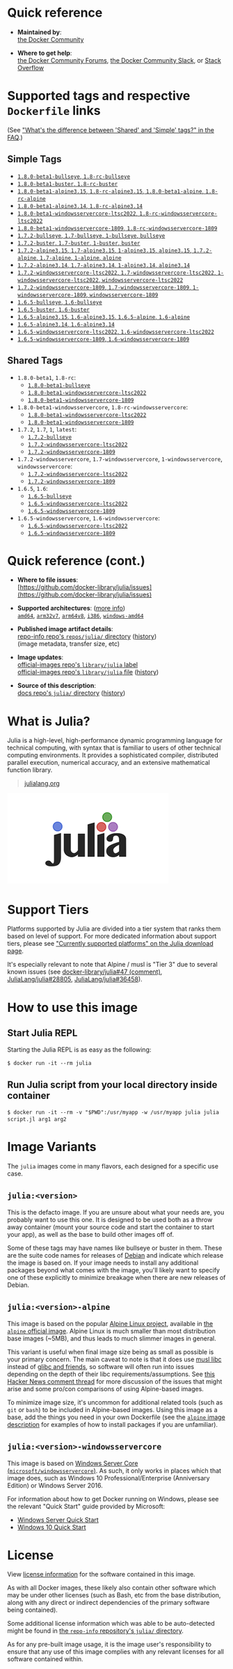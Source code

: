 <!--

********************************************************************************

WARNING:

    DO NOT EDIT "julia/README.md"

    IT IS AUTO-GENERATED

    (from the other files in "julia/" combined with a set of templates)

********************************************************************************

-->

# Quick reference

-	**Maintained by**:  
	[the Docker Community](https://github.com/docker-library/julia)

-	**Where to get help**:  
	[the Docker Community Forums](https://forums.docker.com/), [the Docker Community Slack](https://dockr.ly/slack), or [Stack Overflow](https://stackoverflow.com/search?tab=newest&q=docker)

# Supported tags and respective `Dockerfile` links

(See ["What's the difference between 'Shared' and 'Simple' tags?" in the FAQ](https://github.com/docker-library/faq#whats-the-difference-between-shared-and-simple-tags).)

## Simple Tags

-	[`1.8.0-beta1-bullseye`, `1.8-rc-bullseye`](https://github.com/docker-library/julia/blob/716e0a0f8b6ee183790d3f81beccf3d6409f6f15/1.8-rc/bullseye/Dockerfile)
-	[`1.8.0-beta1-buster`, `1.8-rc-buster`](https://github.com/docker-library/julia/blob/716e0a0f8b6ee183790d3f81beccf3d6409f6f15/1.8-rc/buster/Dockerfile)
-	[`1.8.0-beta1-alpine3.15`, `1.8-rc-alpine3.15`, `1.8.0-beta1-alpine`, `1.8-rc-alpine`](https://github.com/docker-library/julia/blob/716e0a0f8b6ee183790d3f81beccf3d6409f6f15/1.8-rc/alpine3.15/Dockerfile)
-	[`1.8.0-beta1-alpine3.14`, `1.8-rc-alpine3.14`](https://github.com/docker-library/julia/blob/716e0a0f8b6ee183790d3f81beccf3d6409f6f15/1.8-rc/alpine3.14/Dockerfile)
-	[`1.8.0-beta1-windowsservercore-ltsc2022`, `1.8-rc-windowsservercore-ltsc2022`](https://github.com/docker-library/julia/blob/716e0a0f8b6ee183790d3f81beccf3d6409f6f15/1.8-rc/windows/windowsservercore-ltsc2022/Dockerfile)
-	[`1.8.0-beta1-windowsservercore-1809`, `1.8-rc-windowsservercore-1809`](https://github.com/docker-library/julia/blob/716e0a0f8b6ee183790d3f81beccf3d6409f6f15/1.8-rc/windows/windowsservercore-1809/Dockerfile)
-	[`1.7.2-bullseye`, `1.7-bullseye`, `1-bullseye`, `bullseye`](https://github.com/docker-library/julia/blob/c18dc57da4780a32746fbfcc34ba17f45dc5f5d7/1.7/bullseye/Dockerfile)
-	[`1.7.2-buster`, `1.7-buster`, `1-buster`, `buster`](https://github.com/docker-library/julia/blob/c18dc57da4780a32746fbfcc34ba17f45dc5f5d7/1.7/buster/Dockerfile)
-	[`1.7.2-alpine3.15`, `1.7-alpine3.15`, `1-alpine3.15`, `alpine3.15`, `1.7.2-alpine`, `1.7-alpine`, `1-alpine`, `alpine`](https://github.com/docker-library/julia/blob/c18dc57da4780a32746fbfcc34ba17f45dc5f5d7/1.7/alpine3.15/Dockerfile)
-	[`1.7.2-alpine3.14`, `1.7-alpine3.14`, `1-alpine3.14`, `alpine3.14`](https://github.com/docker-library/julia/blob/c18dc57da4780a32746fbfcc34ba17f45dc5f5d7/1.7/alpine3.14/Dockerfile)
-	[`1.7.2-windowsservercore-ltsc2022`, `1.7-windowsservercore-ltsc2022`, `1-windowsservercore-ltsc2022`, `windowsservercore-ltsc2022`](https://github.com/docker-library/julia/blob/c18dc57da4780a32746fbfcc34ba17f45dc5f5d7/1.7/windows/windowsservercore-ltsc2022/Dockerfile)
-	[`1.7.2-windowsservercore-1809`, `1.7-windowsservercore-1809`, `1-windowsservercore-1809`, `windowsservercore-1809`](https://github.com/docker-library/julia/blob/c18dc57da4780a32746fbfcc34ba17f45dc5f5d7/1.7/windows/windowsservercore-1809/Dockerfile)
-	[`1.6.5-bullseye`, `1.6-bullseye`](https://github.com/docker-library/julia/blob/52273f729e87e22389794a4eae4dbd3a38a6cd79/1.6/bullseye/Dockerfile)
-	[`1.6.5-buster`, `1.6-buster`](https://github.com/docker-library/julia/blob/52273f729e87e22389794a4eae4dbd3a38a6cd79/1.6/buster/Dockerfile)
-	[`1.6.5-alpine3.15`, `1.6-alpine3.15`, `1.6.5-alpine`, `1.6-alpine`](https://github.com/docker-library/julia/blob/52273f729e87e22389794a4eae4dbd3a38a6cd79/1.6/alpine3.15/Dockerfile)
-	[`1.6.5-alpine3.14`, `1.6-alpine3.14`](https://github.com/docker-library/julia/blob/52273f729e87e22389794a4eae4dbd3a38a6cd79/1.6/alpine3.14/Dockerfile)
-	[`1.6.5-windowsservercore-ltsc2022`, `1.6-windowsservercore-ltsc2022`](https://github.com/docker-library/julia/blob/52273f729e87e22389794a4eae4dbd3a38a6cd79/1.6/windows/windowsservercore-ltsc2022/Dockerfile)
-	[`1.6.5-windowsservercore-1809`, `1.6-windowsservercore-1809`](https://github.com/docker-library/julia/blob/52273f729e87e22389794a4eae4dbd3a38a6cd79/1.6/windows/windowsservercore-1809/Dockerfile)

## Shared Tags

-	`1.8.0-beta1`, `1.8-rc`:
	-	[`1.8.0-beta1-bullseye`](https://github.com/docker-library/julia/blob/716e0a0f8b6ee183790d3f81beccf3d6409f6f15/1.8-rc/bullseye/Dockerfile)
	-	[`1.8.0-beta1-windowsservercore-ltsc2022`](https://github.com/docker-library/julia/blob/716e0a0f8b6ee183790d3f81beccf3d6409f6f15/1.8-rc/windows/windowsservercore-ltsc2022/Dockerfile)
	-	[`1.8.0-beta1-windowsservercore-1809`](https://github.com/docker-library/julia/blob/716e0a0f8b6ee183790d3f81beccf3d6409f6f15/1.8-rc/windows/windowsservercore-1809/Dockerfile)
-	`1.8.0-beta1-windowsservercore`, `1.8-rc-windowsservercore`:
	-	[`1.8.0-beta1-windowsservercore-ltsc2022`](https://github.com/docker-library/julia/blob/716e0a0f8b6ee183790d3f81beccf3d6409f6f15/1.8-rc/windows/windowsservercore-ltsc2022/Dockerfile)
	-	[`1.8.0-beta1-windowsservercore-1809`](https://github.com/docker-library/julia/blob/716e0a0f8b6ee183790d3f81beccf3d6409f6f15/1.8-rc/windows/windowsservercore-1809/Dockerfile)
-	`1.7.2`, `1.7`, `1`, `latest`:
	-	[`1.7.2-bullseye`](https://github.com/docker-library/julia/blob/c18dc57da4780a32746fbfcc34ba17f45dc5f5d7/1.7/bullseye/Dockerfile)
	-	[`1.7.2-windowsservercore-ltsc2022`](https://github.com/docker-library/julia/blob/c18dc57da4780a32746fbfcc34ba17f45dc5f5d7/1.7/windows/windowsservercore-ltsc2022/Dockerfile)
	-	[`1.7.2-windowsservercore-1809`](https://github.com/docker-library/julia/blob/c18dc57da4780a32746fbfcc34ba17f45dc5f5d7/1.7/windows/windowsservercore-1809/Dockerfile)
-	`1.7.2-windowsservercore`, `1.7-windowsservercore`, `1-windowsservercore`, `windowsservercore`:
	-	[`1.7.2-windowsservercore-ltsc2022`](https://github.com/docker-library/julia/blob/c18dc57da4780a32746fbfcc34ba17f45dc5f5d7/1.7/windows/windowsservercore-ltsc2022/Dockerfile)
	-	[`1.7.2-windowsservercore-1809`](https://github.com/docker-library/julia/blob/c18dc57da4780a32746fbfcc34ba17f45dc5f5d7/1.7/windows/windowsservercore-1809/Dockerfile)
-	`1.6.5`, `1.6`:
	-	[`1.6.5-bullseye`](https://github.com/docker-library/julia/blob/52273f729e87e22389794a4eae4dbd3a38a6cd79/1.6/bullseye/Dockerfile)
	-	[`1.6.5-windowsservercore-ltsc2022`](https://github.com/docker-library/julia/blob/52273f729e87e22389794a4eae4dbd3a38a6cd79/1.6/windows/windowsservercore-ltsc2022/Dockerfile)
	-	[`1.6.5-windowsservercore-1809`](https://github.com/docker-library/julia/blob/52273f729e87e22389794a4eae4dbd3a38a6cd79/1.6/windows/windowsservercore-1809/Dockerfile)
-	`1.6.5-windowsservercore`, `1.6-windowsservercore`:
	-	[`1.6.5-windowsservercore-ltsc2022`](https://github.com/docker-library/julia/blob/52273f729e87e22389794a4eae4dbd3a38a6cd79/1.6/windows/windowsservercore-ltsc2022/Dockerfile)
	-	[`1.6.5-windowsservercore-1809`](https://github.com/docker-library/julia/blob/52273f729e87e22389794a4eae4dbd3a38a6cd79/1.6/windows/windowsservercore-1809/Dockerfile)

# Quick reference (cont.)

-	**Where to file issues**:  
	[https://github.com/docker-library/julia/issues](https://github.com/docker-library/julia/issues)

-	**Supported architectures**: ([more info](https://github.com/docker-library/official-images#architectures-other-than-amd64))  
	[`amd64`](https://hub.docker.com/r/amd64/julia/), [`arm32v7`](https://hub.docker.com/r/arm32v7/julia/), [`arm64v8`](https://hub.docker.com/r/arm64v8/julia/), [`i386`](https://hub.docker.com/r/i386/julia/), [`windows-amd64`](https://hub.docker.com/r/winamd64/julia/)

-	**Published image artifact details**:  
	[repo-info repo's `repos/julia/` directory](https://github.com/docker-library/repo-info/blob/master/repos/julia) ([history](https://github.com/docker-library/repo-info/commits/master/repos/julia))  
	(image metadata, transfer size, etc)

-	**Image updates**:  
	[official-images repo's `library/julia` label](https://github.com/docker-library/official-images/issues?q=label%3Alibrary%2Fjulia)  
	[official-images repo's `library/julia` file](https://github.com/docker-library/official-images/blob/master/library/julia) ([history](https://github.com/docker-library/official-images/commits/master/library/julia))

-	**Source of this description**:  
	[docs repo's `julia/` directory](https://github.com/docker-library/docs/tree/master/julia) ([history](https://github.com/docker-library/docs/commits/master/julia))

# What is Julia?

Julia is a high-level, high-performance dynamic programming language for technical computing, with syntax that is familiar to users of other technical computing environments. It provides a sophisticated compiler, distributed parallel execution, numerical accuracy, and an extensive mathematical function library.

> [julialang.org](http://julialang.org/)

![logo](https://raw.githubusercontent.com/docker-library/docs/520519ad7db3ea9fd5d3590e836c839a0ffd6f19/julia/logo.png)

# Support Tiers

Platforms supported by Julia are divided into a tier system that ranks them based on level of support. For more dedicated information about support tiers, please see ["Currently supported platforms" on the Julia download page](https://julialang.org/downloads/#currently_supported_platforms).

It's especially relevant to note that Alpine / musl is "Tier 3" due to several known issues (see [docker-library/julia#47 (comment)](https://github.com/docker-library/julia/pull/47#issuecomment-652661869), [JuliaLang/julia#28805](https://github.com/JuliaLang/julia/issues/28805), [JuliaLang/julia#36458](https://github.com/JuliaLang/julia/issues/36458)).

# How to use this image

## Start Julia REPL

Starting the Julia REPL is as easy as the following:

```console
$ docker run -it --rm julia
```

## Run Julia script from your local directory inside container

```console
$ docker run -it --rm -v "$PWD":/usr/myapp -w /usr/myapp julia julia script.jl arg1 arg2
```

# Image Variants

The `julia` images come in many flavors, each designed for a specific use case.

## `julia:<version>`

This is the defacto image. If you are unsure about what your needs are, you probably want to use this one. It is designed to be used both as a throw away container (mount your source code and start the container to start your app), as well as the base to build other images off of.

Some of these tags may have names like bullseye or buster in them. These are the suite code names for releases of [Debian](https://wiki.debian.org/DebianReleases) and indicate which release the image is based on. If your image needs to install any additional packages beyond what comes with the image, you'll likely want to specify one of these explicitly to minimize breakage when there are new releases of Debian.

## `julia:<version>-alpine`

This image is based on the popular [Alpine Linux project](https://alpinelinux.org), available in [the `alpine` official image](https://hub.docker.com/_/alpine). Alpine Linux is much smaller than most distribution base images (~5MB), and thus leads to much slimmer images in general.

This variant is useful when final image size being as small as possible is your primary concern. The main caveat to note is that it does use [musl libc](https://musl.libc.org) instead of [glibc and friends](https://www.etalabs.net/compare_libcs.html), so software will often run into issues depending on the depth of their libc requirements/assumptions. See [this Hacker News comment thread](https://news.ycombinator.com/item?id=10782897) for more discussion of the issues that might arise and some pro/con comparisons of using Alpine-based images.

To minimize image size, it's uncommon for additional related tools (such as `git` or `bash`) to be included in Alpine-based images. Using this image as a base, add the things you need in your own Dockerfile (see the [`alpine` image description](https://hub.docker.com/_/alpine/) for examples of how to install packages if you are unfamiliar).

## `julia:<version>-windowsservercore`

This image is based on [Windows Server Core (`microsoft/windowsservercore`)](https://hub.docker.com/r/microsoft/windowsservercore/). As such, it only works in places which that image does, such as Windows 10 Professional/Enterprise (Anniversary Edition) or Windows Server 2016.

For information about how to get Docker running on Windows, please see the relevant "Quick Start" guide provided by Microsoft:

-	[Windows Server Quick Start](https://msdn.microsoft.com/en-us/virtualization/windowscontainers/quick_start/quick_start_windows_server)
-	[Windows 10 Quick Start](https://msdn.microsoft.com/en-us/virtualization/windowscontainers/quick_start/quick_start_windows_10)

# License

View [license information](http://julialang.org/) for the software contained in this image.

As with all Docker images, these likely also contain other software which may be under other licenses (such as Bash, etc from the base distribution, along with any direct or indirect dependencies of the primary software being contained).

Some additional license information which was able to be auto-detected might be found in [the `repo-info` repository's `julia/` directory](https://github.com/docker-library/repo-info/tree/master/repos/julia).

As for any pre-built image usage, it is the image user's responsibility to ensure that any use of this image complies with any relevant licenses for all software contained within.
